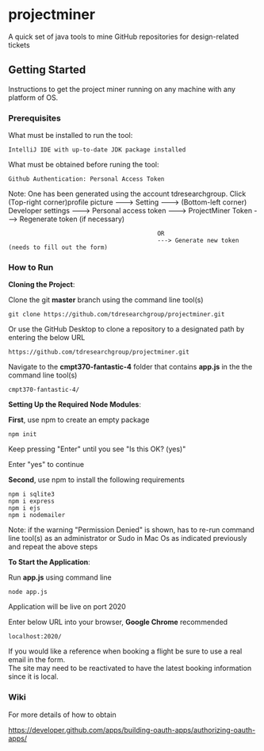 # projectminer
A quick set of java tools to mine GitHub repositories for design-related tickets


## Getting Started

Instructions to get the project miner running on any machine with any platform of OS.

### Prerequisites 

What must be installed to run the tool:

```
IntelliJ IDE with up-to-date JDK package installed
```
What must be obtained before runing the tool:
```
Github Authentication: Personal Access Token
```
Note: One has been generated using the account tdresearchgroup.
      Click (Top-right corner)profile picture ---> Setting 
                                              ---> (Bottom-left corner) Developer settings 
                                              ---> Personal access token
                                              ---> ProjectMiner Token
                                                   ---> Regenerate token (if necessary)
                                              
                                              OR
                                              ---> Generate new token (needs to fill out the form)

### How to Run

**Cloning the Project**:

Clone the git **master** branch using the command line tool(s)

```
git clone https://github.com/tdresearchgroup/projectminer.git
```

Or use the GitHub Desktop to clone a repository to a designated path by entering the below URL

```
https://github.com/tdresearchgroup/projectminer.git
```

Navigate to the **cmpt370-fantastic-4** folder that contains **app.js** in the the command line tool(s)

```
cmpt370-fantastic-4/
```

**Setting Up the Required Node Modules**:

**First**, use npm to create an empty package

```
npm init
```
Keep pressing "Enter" until you see "Is this OK? (yes)"

Enter "yes" to continue

**Second**, use npm to install the following requirements

```
npm i sqlite3
npm i express
npm i ejs
npm i nodemailer
```
Note: if the warning "Permission Denied" is shown, has to re-run command line tool(s)
      as an administrator or Sudo in Mac Os as indicated previously and repeat the above steps

**To Start the Application**:

Run **app.js** using command line

```
node app.js
```

Application will be live on port 2020

Enter below URL into your browser, **Google Chrome** recommended

```
localhost:2020/
```

If you would like a reference when booking a flight be sure to use a real email in the form.<br>
The site may need to be reactivated to have the latest booking information since
it is local.

### Wiki

For more details of how to obtain <br>

https://developer.github.com/apps/building-oauth-apps/authorizing-oauth-apps/
